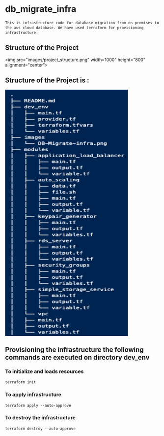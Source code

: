 # db_migrate_infra

    This is infrastructure code for database migration from on premises to the aws cloud database. We have used terraform for provisioning infrastructure.

## Structure of the Project

<img src="images/project_structure.png" width=1000" height="800" alignment="center">

## Structure of the Project is :

<img src="images/project_structure.png" width="400" height="800" alignment="center">

## Provisioning the infrastructure the following commands are executed on directory dev_env

### To initialize and loads resources

    terraform init

### To apply infrastructure

    terraform apply --auto-approve

### To destroy the infrastructure

    terraform destroy --auto-approve

